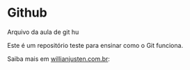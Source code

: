 # Github
Arquivo da aula de git hu

Este é um repositório teste para ensinar como o Git funciona.

Saiba mais em [willianjusten.com.br](http://willianjusten.com.br):

